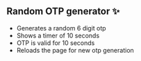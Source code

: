## Random OTP generator ✨

- Generates a random 6 digit otp
- Shows a timer of 10 seconds
- OTP is valid for 10 seconds 
- Reloads the page for new otp generation